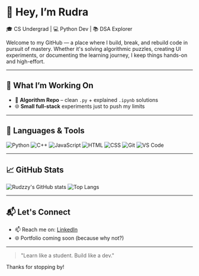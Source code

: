 # 👋 Hey, I’m Rudra

🎓 CS Undergrad | 💻 Python Dev | 📚 DSA Explorer

Welcome to my GitHub — a place where I build, break, and rebuild code in pursuit of mastery. Whether it's solving algorithmic puzzles, creating UI experiments, or documenting the learning journey, I keep things hands-on and high-effort.

---

## 🚧 What I’m Working On

- 📁 **Algorithm Repo** – clean `.py` + explained `.ipynb` solutions  
- 🌐 **Small full-stack** experiments just to push my limits

---

## 🔧 Languages & Tools

![Python](https://img.shields.io/badge/Python-3776AB?style=flat&logo=python&logoColor=white)
![C++](https://img.shields.io/badge/C++-00599C?style=flat&logo=c%2B%2B&logoColor=white)
![JavaScript](https://img.shields.io/badge/JavaScript-F7DF1E?style=flat&logo=javascript&logoColor=black)
![HTML](https://img.shields.io/badge/HTML5-E34F26?style=flat&logo=html5&logoColor=white)
![CSS](https://img.shields.io/badge/CSS3-1572B6?style=flat&logo=css3&logoColor=white)
![Git](https://img.shields.io/badge/Git-F05032?style=flat&logo=git&logoColor=white)
![VS Code](https://img.shields.io/badge/VS%20Code-007ACC?style=flat&logo=visual-studio-code&logoColor=white)

---

## 📈 GitHub Stats

![Rudzzy's GitHub stats](https://github-readme-stats.vercel.app/api?username=rudzzy&show_icons=true&theme=radical&hide=contribs,prs)
![Top Langs](https://github-readme-stats.vercel.app/api/top-langs/?username=rudzzy&layout=compact&theme=radical)

---

## 📬 Let's Connect

- 📫 Reach me on: [LinkedIn](https://www.linkedin.com/in/rudra-patel-2897482b2/)
- 🌐 Portfolio coming soon (because why not?)

---

> "Learn like a student. Build like a dev."

Thanks for stopping by!
